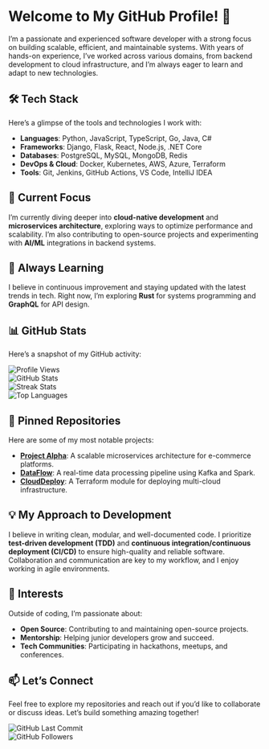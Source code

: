 # Welcome to My GitHub Profile! 👋  

I’m a passionate and experienced software developer with a strong focus on building scalable, efficient, and maintainable systems. With years of hands-on experience, I’ve worked across various domains, from backend development to cloud infrastructure, and I’m always eager to learn and adapt to new technologies.  

## 🛠️ Tech Stack  
Here’s a glimpse of the tools and technologies I work with:  
- **Languages**: Python, JavaScript, TypeScript, Go, Java, C#  
- **Frameworks**: Django, Flask, React, Node.js, .NET Core  
- **Databases**: PostgreSQL, MySQL, MongoDB, Redis  
- **DevOps & Cloud**: Docker, Kubernetes, AWS, Azure, Terraform  
- **Tools**: Git, Jenkins, GitHub Actions, VS Code, IntelliJ IDEA  

## 🔭 Current Focus  
I’m currently diving deeper into **cloud-native development** and **microservices architecture**, exploring ways to optimize performance and scalability. I’m also contributing to open-source projects and experimenting with **AI/ML** integrations in backend systems.  

## 🌱 Always Learning  
I believe in continuous improvement and staying updated with the latest trends in tech. Right now, I’m exploring **Rust** for systems programming and **GraphQL** for API design.  

## 📊 GitHub Stats  
Here’s a snapshot of my GitHub activity:  

![Profile Views](https://komarev.com/ghpvc/?username=elsaporsteins597&color=blue)  
![GitHub Stats](https://github-readme-stats.vercel.app/api?username=elsaporsteins597&show_icons=true&theme=radical)  
![Streak Stats](https://github-readme-streak-stats.herokuapp.com/?user=elsaporsteins597&theme=radical)  
![Top Languages](https://github-readme-stats.vercel.app/api/top-langs/?username=elsaporsteins597&layout=compact&theme=radical)  

## 📌 Pinned Repositories  
Here are some of my most notable projects:  
- **[Project Alpha](https://github.com/elsaporsteins597/project-alpha)**: A scalable microservices architecture for e-commerce platforms.  
- **[DataFlow](https://github.com/elsaporsteins597/dataflow)**: A real-time data processing pipeline using Kafka and Spark.  
- **[CloudDeploy](https://github.com/elsaporsteins597/clouddeploy)**: A Terraform module for deploying multi-cloud infrastructure.  

## 💡 My Approach to Development  
I believe in writing clean, modular, and well-documented code. I prioritize **test-driven development (TDD)** and **continuous integration/continuous deployment (CI/CD)** to ensure high-quality and reliable software. Collaboration and communication are key to my workflow, and I enjoy working in agile environments.  

## 🎯 Interests  
Outside of coding, I’m passionate about:  
- **Open Source**: Contributing to and maintaining open-source projects.  
- **Mentorship**: Helping junior developers grow and succeed.  
- **Tech Communities**: Participating in hackathons, meetups, and conferences.  

## 📫 Let’s Connect  
Feel free to explore my repositories and reach out if you’d like to collaborate or discuss ideas. Let’s build something amazing together!  

![GitHub Last Commit](https://img.shields.io/github/last-commit/elsaporsteins597/elsaporsteins597?color=green)  
![GitHub Followers](https://img.shields.io/github/followers/elsaporsteins597?style=social)
